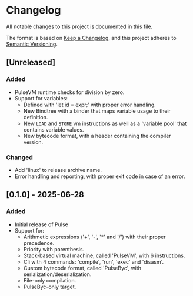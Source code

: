 # Changelog

All notable changes to this project is documented in this file.

The format is based on [Keep a Changelog](https://keepachangelog.com/en/1.1.0/),
and this project adheres to [Semantic Versioning](https://semver.org/spec/v2.0.0.html).

## [Unreleased]

### Added

- PulseVM runtime checks for division by zero.
- Support for variables:
    - Defined with 'let id = expr;' with proper error handling.
    - New Bindtree with a binder that maps variable usage to their definition.
    - New `LOAD` and `STORE` vm instructions as well as a 'variable pool' that contains variable values.
    - New bytecode format, with a header containing the compiler version.
    
### Changed

- Add 'linux' to release archive name.
- Error handling and reporting, with proper exit code in case of an error.

## [0.1.0] - 2025-06-28

### Added

- Initial release of Pulse
- Support for:
    - Arithmetic expressions ('+', '-', '*' and '/') with their proper precedence.
    - Priority with parenthesis.
    - Stack-based virtual machine, called 'PulseVM', with 6 instructions.
    - Cli with 4 commands: 'compile', 'run', 'exec' and 'disasm'.
    - Custom bytecode format, called 'PulseByc', with serialization/deserialization.
    - File-only compilation.
    - PulseByc-only target.
